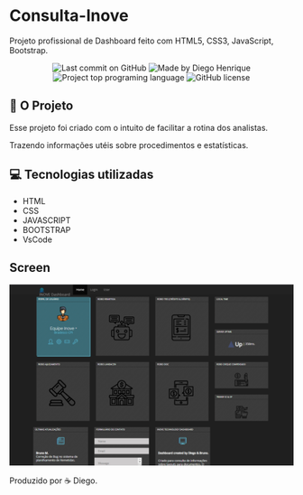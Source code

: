 # Consulta-Inove
Projeto profissional de Dashboard feito com HTML5, CSS3, JavaScript, Bootstrap.

<p align="center">
<img alt="Last commit on GitHub" src="https://img.shields.io/github/last-commit/DiegoReports/Consulta-Inove?color=5dbcd2">
<img alt="Made by Diego Henrique" src="https://img.shields.io/badge/made%20by-Diego-%20?color=5dbcd2">
<img alt="Project top programing language" src="https://img.shields.io/github/languages/top/DiegoReports/Consulta-Inove?color=5dbcd2">
 <img alt="GitHub license" src="https://img.shields.io/github/license/DiegoReports/Consulta-Inove?color=5dbcd2">
</p>

## :rocket: O Projeto
<p>Esse projeto foi criado com o intuito de facilitar a rotina dos analistas.</p>
<p>Trazendo informações utéis sobre procedimentos e estatísticas.</p>

## :computer: Tecnologias utilizadas
- HTML
- CSS
- JAVASCRIPT
- BOOTSTRAP
- VsCode

## Screen
<img src="public/Inove-Info.png"/>


Produzido por :coffee: Diego.
